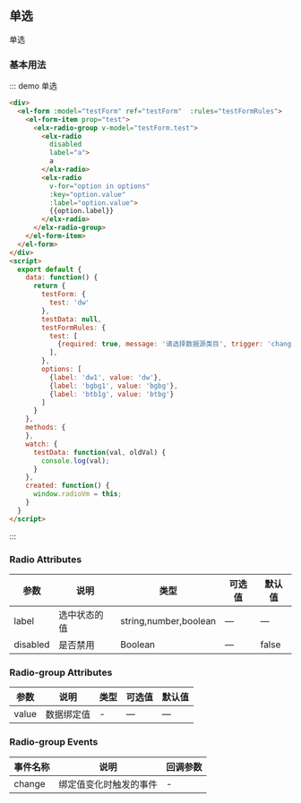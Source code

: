 ## 单选

单选

### 基本用法


::: demo 单选
```html
<div>
  <el-form :model="testForm" ref="testForm"  :rules="testFormRules">
    <el-form-item prop="test">
      <elx-radio-group v-model="testForm.test">
        <elx-radio
          disabled
          label="a">
          a
        </elx-radio>
        <elx-radio
          v-for="option in options"
          :key="option.value"
          :label="option.value">
          {{option.label}}
        </elx-radio>
      </elx-radio-group>
    </el-form-item>
  </el-form>
</div>
<script>
  export default {
    data: function() {
      return {
        testForm: {
          test: 'dw'
        },
        testData: null,
        testFormRules: {
          test: [
            {required: true, message: '请选择数据源类目', trigger: 'change'}
          ],
        },
        options: [
          {label: 'dw1', value: 'dw'},
          {label: 'bgbg1', value: 'bgbg'},
          {label: 'btb1g', value: 'btbg'}
        ]
      }
    },
    methods: {
    },
    watch: {
      testData: function(val, oldVal) {
        console.log(val);
      }
    },
    created: function() {
      window.radioVm = this;
    }
  }
</script>

```
:::

### Radio Attributes
| 参数      | 说明    | 类型      | 可选值       | 默认值   |
|---------- |-------- |---------- |-------------  |-------- |
| label | 选中状态的值 | string,number,boolean | — | — |
| disabled | 是否禁用 | Boolean | — | false |

### Radio-group Attributes
| 参数      | 说明    | 类型      | 可选值       | 默认值   |
|---------- |-------- |---------- |-------------  |-------- |
| value | 数据绑定值 | - | — | — |

### Radio-group Events
| 事件名称 | 说明 | 回调参数 |
|---------- |-------- |---------- |
| change | 绑定值变化时触发的事件 | - |

